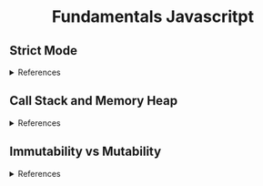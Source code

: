<div align="center">
    <h1>Fundamentals Javascritpt</h1>
</div>

## Strict Mode

<details>
  <summary>References</summary>

  <br>

  [Geeks For Geeks](https://www.geeksforgeeks.org/strict-mode-javascript/)
  [W3 Schools](https://www.w3schools.com/js/js_strict.asp)
</details>

## Call Stack and Memory Heap

<details>
  <summary>References</summary>

  [Level Up](https://levelup.gitconnected.com/understanding-call-stack-and-heap-memory-in-js-e34bf8d3c3a4)
  [Mediums](https://medium.com/@allansendagi/javascript-fundamentals-call-stack-and-memory-heap-401eb8713204)
  [Matt Zeunert](https://www.mattzeunert.com/2017/03/29/v8-object-size.html)
  [Mozilla](https://developer.mozilla.org/en-US/docs/Glossary/Primitive)

</details>

## Immutability vs Mutability

<details>
  <summary>References</summary>

  [Code Burst](https://codeburst.io/explaining-value-vs-reference-in-javascript-647a975e12a0)

</details>

